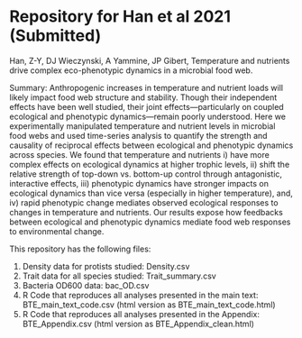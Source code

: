 # Repository for Han et al 2021 (Submitted)

Han, Z-Y, DJ Wieczynski, A Yammine, JP Gibert, Temperature and nutrients drive complex eco-phenotypic dynamics in a microbial food web.

Summary: 
Anthropogenic increases in temperature and nutrient loads will likely impact food web structure and stability. Though their independent effects have been well studied, their joint effects—particularly on coupled ecological and phenotypic dynamics—remain poorly understood. Here we experimentally manipulated temperature and nutrient levels in microbial food webs and used time-series analysis to quantify the strength and causality of reciprocal effects between ecological and phenotypic dynamics across species. We found that temperature and nutrients i) have more complex effects on ecological dynamics at higher trophic levels, ii) shift the relative strength of top-down vs. bottom-up control through antagonistic, interactive effects, iii) phenotypic dynamics have stronger impacts on ecological dynamics than vice versa (especially in higher temperature), and, iv) rapid phenotypic change mediates observed ecological responses to changes in temperature and nutrients. Our results expose how feedbacks between ecological and phenotypic dynamics mediate food web responses to environmental change. 


This repository has the following files:
1) Density data for protists studied: Density.csv
2) Trait data for all species studied: Trait_summary.csv
3) Bacteria OD600 data: bac_OD.csv
4) R Code that reproduces all analyses presented in the main text: BTE_main_text_code.csv (html version as BTE_main_text_code.html)
5) R Code that reproduces all analyses presented in the Appendix: BTE_Appendix.csv (html version as BTE_Appendix_clean.html)
